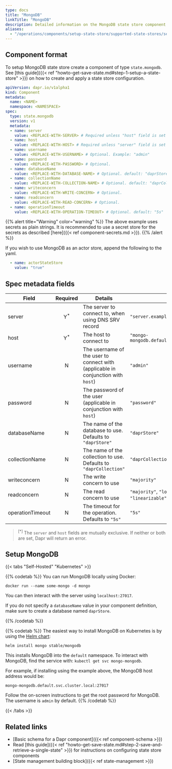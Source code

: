 ```yaml
---
type: docs
title: "MongoDB"
linkTitle: "MongoDB"
description: Detailed information on the MongoDB state store component
aliases:
  - "/operations/components/setup-state-store/supported-state-stores/setup-mongodb/"
---
```


## Component format

To setup MongoDB state store create a component of type `state.mongodb`. See [this guide]({{< ref "howto-get-save-state.md#step-1-setup-a-state-store" >}}) on how to create and apply a state store configuration.


```yaml
apiVersion: dapr.io/v1alpha1
kind: Component
metadata:
  name: <NAME>
  namespace: <NAMESPACE>
spec:
  type: state.mongodb
  version: v1
  metadata:
  - name: server
    value: <REPLACE-WITH-SERVER> # Required unless "host" field is set . Example: "server.example.com"
  - name: host
    value: <REPLACE-WITH-HOST> # Required unless "server" field is set . Example: "mongo-mongodb.default.svc.cluster.local:27017"
  - name: username
    value: <REPLACE-WITH-USERNAME> # Optional. Example: "admin"
  - name: password
    value: <REPLACE-WITH-PASSWORD> # Optional.
  - name: databaseName
    value: <REPLACE-WITH-DATABASE-NAME> # Optional. default: "daprStore"
  - name: collectionName
    value: <REPLACE-WITH-COLLECTION-NAME> # Optional. default: "daprCollection"
  - name: writeconcern
    value: <REPLACE-WITH-WRITE-CONCERN> # Optional.
  - name: readconcern
    value: <REPLACE-WITH-READ-CONCERN> # Optional.
  - name: operationTimeout
    value: <REPLACE-WITH-OPERATION-TIMEOUT> # Optional. default: "5s"
```

{{% alert title="Warning" color="warning" %}}
The above example uses secrets as plain strings. It is recommended to use a secret store for the secrets as described [here]({{< ref component-secrets.md >}}).
{{% /alert %}}

If you wish to use MongoDB as an actor store, append the following to the yaml.

```yaml
  - name: actorStateStore
    value: "true"
```


## Spec metadata fields

| Field              | Required | Details | Example |
|--------------------|:--------:|---------|---------|
| server             | Y<sup>*</sup> | The server to connect to, when using DNS SRV record | `"server.example.com"`
| host               | Y<sup>*</sup> | The host to connect to | `"mongo-mongodb.default.svc.cluster.local:27017"`
| username           | N        | The username of the user to connect with (applicable in conjunction with `host`) | `"admin"`
| password           | N        | The password of the user (applicable in conjunction with `host`) | `"password"`
| databaseName       | N        | The name of the database to use. Defaults to `"daprStore"` | `"daprStore"`
| collectionName     | N        | The name of the collection to use. Defaults to `"daprCollection"` | `"daprCollection"`
| writeconcern       | N        | The write concern to use | `"majority"`
| readconcern        | N        | The read concern to use  | `"majority"`, `"local"`,`"available"`, `"linearizable"`, `"snapshot"`
| operationTimeout   | N        | The timeout for the operation. Defaults to `"5s"` | `"5s"`

> <sup>[*]</sup> The `server` and `host` fields are mutually exclusive. If neither or both are set, Dapr will return an error.

## Setup MongoDB

{{< tabs "Self-Hosted" "Kubernetes" >}}

{{% codetab %}}
You can run MongoDB locally using Docker:

```
docker run --name some-mongo -d mongo
```

You can then interact with the server using `localhost:27017`.

If you do not specify a `databaseName` value in your component definition, make sure to create a database named `daprStore`. 

{{% /codetab %}}

{{% codetab %}}
The easiest way to install MongoDB on Kubernetes is by using the [Helm chart](https://github.com/helm/charts/tree/master/stable/mongodb):

```
helm install mongo stable/mongodb
```

This installs MongoDB into the `default` namespace.
To interact with MongoDB, find the service with: `kubectl get svc mongo-mongodb`.

For example, if installing using the example above, the MongoDB host address would be:

`mongo-mongodb.default.svc.cluster.local:27017`


Follow the on-screen instructions to get the root password for MongoDB.
The username is `admin` by default.
{{% /codetab %}}

{{< /tabs >}}

## Related links
- [Basic schema for a Dapr component]({{< ref component-schema >}})
- Read [this guide]({{< ref "howto-get-save-state.md#step-2-save-and-retrieve-a-single-state" >}}) for instructions on configuring state store components
- [State management building block]({{< ref state-management >}})
